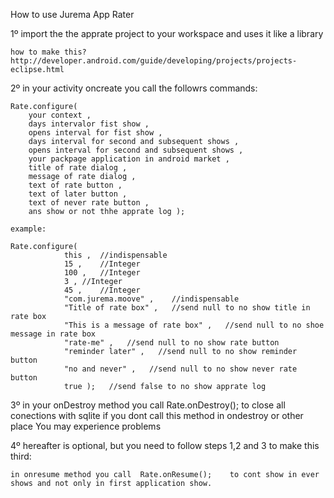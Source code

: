 How to use Jurema App Rater

1º import the the apprate project to your workspace and uses it like a library

	how to make this?
	http://developer.android.com/guide/developing/projects/projects-eclipse.html

2º in your activity oncreate you call the followrs commands:

	Rate.configure( 
		your context , 
		days intervalor fist show ,
		opens interval for fist show ,
		days interval for second and subsequent shows ,
		opens interval for second and subsequent shows ,
		your packpage application in android market ,
		title of rate dialog ,
		message of rate dialog ,
		text of rate button ,
		text of later button ,
		text of never rate button ,
		ans show or not thhe apprate log );

	example:

	Rate.configure(
                this ,	//indispensable
                15 ,	//Integer
                100 ,	//Integer
                3 ,	//Integer
                45 ,	//Integer
                "com.jurema.moove" ,	//indispensable
                "Title of rate box" ,	//send null to no show title in rate box
                "This is a message of rate box" ,   //send null to no shoe message in rate box
                "rate-me" ,   //send null to no show rate button
                "reminder later" ,   //send null to no show reminder button
                "no and never" ,   //send null to no show never rate button
                true );   //send false to no show apprate log

3º in your onDestroy method you call Rate.onDestroy(); to close all conections with sqlite if you dont call this method in ondestroy or other place You may experience problems

4º hereafter is optional, but you need to follow steps 1,2 and 3 to make this third:

	in onresume method you call	 Rate.onResume();	 to cont show in ever shows and not only in first application show.
